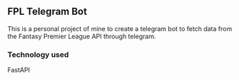 ## FPL Telegram Bot

This is a personal project of mine to create a telegram bot to fetch data from the Fantasy Premier League API through telegram.

### Technology used

FastAPI
